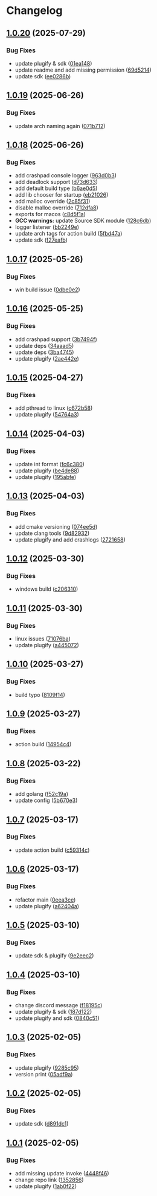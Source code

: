 # Changelog

## [1.0.20](https://github.com/untrustedmodders/s2-plugify/compare/v1.0.19...v1.0.20) (2025-07-29)


### Bug Fixes

* update plugify & sdk ([01ea148](https://github.com/untrustedmodders/s2-plugify/commit/01ea14859b1cc0d856535257afb12b2719ec3391))
* update readme and add missing permission ([69d5214](https://github.com/untrustedmodders/s2-plugify/commit/69d5214ff4a8085d5f5237a694fadac296d82c7a))
* update sdk ([ee0286b](https://github.com/untrustedmodders/s2-plugify/commit/ee0286b7bbb55bc06c2b3cee133abc8a1ba4d2b2))

## [1.0.19](https://github.com/untrustedmodders/s2-plugify/compare/v1.0.18...v1.0.19) (2025-06-26)


### Bug Fixes

* update arch naming again ([071b712](https://github.com/untrustedmodders/s2-plugify/commit/071b7127b9f5bb4b7c4ad5772cbe5eb2f5794d3a))

## [1.0.18](https://github.com/untrustedmodders/s2-plugify/compare/v1.0.17...v1.0.18) (2025-06-26)


### Bug Fixes

* add crashpad console logger ([963d0b3](https://github.com/untrustedmodders/s2-plugify/commit/963d0b3cd1f1fe6ceb4f9189ef31084daf0a224d))
* add deadlock support ([d73d633](https://github.com/untrustedmodders/s2-plugify/commit/d73d633b89f56042509ade9b6e5c8d1f0a6f6bba))
* add default build type ([b6ae0d5](https://github.com/untrustedmodders/s2-plugify/commit/b6ae0d59d6fc6ea170d031dd1e5f13c044e07dfc))
* add lib chooser for startup ([eb21026](https://github.com/untrustedmodders/s2-plugify/commit/eb21026df2b267e0a6ee67f114641bc6c7263697))
* add malloc override ([2c85f31](https://github.com/untrustedmodders/s2-plugify/commit/2c85f31d4f34701a7853b25d2185072d65e62500))
* disable malloc override ([712dfa8](https://github.com/untrustedmodders/s2-plugify/commit/712dfa8f4e67954f06b0ac815099097e30f37e08))
* exports for macos ([c8d5f1a](https://github.com/untrustedmodders/s2-plugify/commit/c8d5f1a8439eeb49103cab8eb419f856d84472c0))
* **GCC warnings:** update Source SDK module ([128c6db](https://github.com/untrustedmodders/s2-plugify/commit/128c6dbbec65427dd4667141fd16aec638f5cef1))
* logger listener ([bb2249e](https://github.com/untrustedmodders/s2-plugify/commit/bb2249eb18e1c89447db3557b559a0043cfddbf5))
* update arch tags for action build ([5fbd47a](https://github.com/untrustedmodders/s2-plugify/commit/5fbd47a000659ad080ce4cfb729fe8f4b6a4a312))
* update sdk ([f27eafb](https://github.com/untrustedmodders/s2-plugify/commit/f27eafb5ecd08d2f659b2a3cadc33afd9ced030b))

## [1.0.17](https://github.com/untrustedmodders/s2-plugify/compare/v1.0.16...v1.0.17) (2025-05-26)


### Bug Fixes

* win build issue ([0dbe0e2](https://github.com/untrustedmodders/s2-plugify/commit/0dbe0e25ecdda4b7a22a7dd99cbbcb72e92f8d17))

## [1.0.16](https://github.com/untrustedmodders/s2-plugify/compare/v1.0.15...v1.0.16) (2025-05-25)


### Bug Fixes

* add crashpad support ([3b7494f](https://github.com/untrustedmodders/s2-plugify/commit/3b7494fb3561be147ff1ac3d03558d96e7c1125a))
* update deps ([34aaad5](https://github.com/untrustedmodders/s2-plugify/commit/34aaad527eb492ef74a273a1cf6b9aa8edab06d9))
* update deps ([3ba4745](https://github.com/untrustedmodders/s2-plugify/commit/3ba4745dd846062b59c514cbd7cdb39bcc432b99))
* update plugify ([2ae442e](https://github.com/untrustedmodders/s2-plugify/commit/2ae442e118ddd940e2fb344788e4dcd4dfbcebac))

## [1.0.15](https://github.com/untrustedmodders/s2-plugify/compare/v1.0.14...v1.0.15) (2025-04-27)


### Bug Fixes

* add pthread to linux ([c672b58](https://github.com/untrustedmodders/s2-plugify/commit/c672b58ceaefb43febe697f00b08500337b5505f))
* update plugify ([54764a3](https://github.com/untrustedmodders/s2-plugify/commit/54764a3bdcdffc5ac3feaa4280303fb8b83b30cd))

## [1.0.14](https://github.com/untrustedmodders/s2-plugify/compare/v1.0.13...v1.0.14) (2025-04-03)


### Bug Fixes

* update int format ([fc6c380](https://github.com/untrustedmodders/s2-plugify/commit/fc6c3806808a9a4d2431d32fe77be2a742c5c512))
* update plugify ([be4de88](https://github.com/untrustedmodders/s2-plugify/commit/be4de8833a46bdee80138216988b55486ce82773))
* update plugify ([195abfe](https://github.com/untrustedmodders/s2-plugify/commit/195abfeccb04d15c1ab416222178512d72d3a169))

## [1.0.13](https://github.com/untrustedmodders/s2-plugify/compare/v1.0.12...v1.0.13) (2025-04-03)


### Bug Fixes

* add cmake versioning ([074ee5d](https://github.com/untrustedmodders/s2-plugify/commit/074ee5d36cae380ae314d8cc9b51ba206ccef532))
* update clang tools ([9d82932](https://github.com/untrustedmodders/s2-plugify/commit/9d8293228da4485e62b473e38071e990dd3bc118))
* update plugify and add crashlogs ([2721658](https://github.com/untrustedmodders/s2-plugify/commit/27216581ccbbfb3f1d07524e6c6c6ccdee2424db))

## [1.0.12](https://github.com/untrustedmodders/s2-plugify/compare/v1.0.11...v1.0.12) (2025-03-30)


### Bug Fixes

* windows build ([c206310](https://github.com/untrustedmodders/s2-plugify/commit/c206310c54944ab99fb675a32608a4e3c2ba7eb5))

## [1.0.11](https://github.com/untrustedmodders/s2-plugify/compare/v1.0.10...v1.0.11) (2025-03-30)


### Bug Fixes

* linux issues ([71076ba](https://github.com/untrustedmodders/s2-plugify/commit/71076bab5a59ae344dbc50fa02fc920e56ee3a09))
* update plugify ([a445072](https://github.com/untrustedmodders/s2-plugify/commit/a445072467eca8b505da61fbca4793b33be2e006))

## [1.0.10](https://github.com/untrustedmodders/s2-plugify/compare/v1.0.9...v1.0.10) (2025-03-27)


### Bug Fixes

* build typo ([8109f14](https://github.com/untrustedmodders/s2-plugify/commit/8109f142f1eab75fe4147d1ccc8f0d220c3830a9))

## [1.0.9](https://github.com/untrustedmodders/s2-plugify/compare/v1.0.8...v1.0.9) (2025-03-27)


### Bug Fixes

* action build ([14954c4](https://github.com/untrustedmodders/s2-plugify/commit/14954c46c1e62d51ccd02e7787cc35201228e2f2))

## [1.0.8](https://github.com/untrustedmodders/s2-plugify/compare/v1.0.7...v1.0.8) (2025-03-22)


### Bug Fixes

* add golang ([f52c19a](https://github.com/untrustedmodders/s2-plugify/commit/f52c19a9e8c97b222591752e5e983dd008ba7127))
* update config ([5b670e3](https://github.com/untrustedmodders/s2-plugify/commit/5b670e351cdfbc1b841f5c56b656194e863664e4))

## [1.0.7](https://github.com/untrustedmodders/s2-plugify/compare/v1.0.6...v1.0.7) (2025-03-17)


### Bug Fixes

* update action build ([c59314c](https://github.com/untrustedmodders/s2-plugify/commit/c59314c0084576cd8bd39504f22714d74433f058))

## [1.0.6](https://github.com/untrustedmodders/s2-plugify/compare/v1.0.5...v1.0.6) (2025-03-17)


### Bug Fixes

* refactor main ([0eea3ce](https://github.com/untrustedmodders/s2-plugify/commit/0eea3ce0f14c2854883eac76efedd95472a087ec))
* update plugify ([a62404a](https://github.com/untrustedmodders/s2-plugify/commit/a62404a1aeb894f85049715c23f93d4f77a987e7))

## [1.0.5](https://github.com/untrustedmodders/s2-plugify/compare/v1.0.4...v1.0.5) (2025-03-10)


### Bug Fixes

* update sdk & plugify ([9e2eec2](https://github.com/untrustedmodders/s2-plugify/commit/9e2eec2f24a0accd819b3b4108a463fc6f43d973))

## [1.0.4](https://github.com/untrustedmodders/s2-plugify/compare/v1.0.3...v1.0.4) (2025-03-10)


### Bug Fixes

* change discord message ([f18195c](https://github.com/untrustedmodders/s2-plugify/commit/f18195c0454021db70d71f5cc1a59b9fd90620b9))
* update plugify & sdk ([187d122](https://github.com/untrustedmodders/s2-plugify/commit/187d122a5e6fd953c1c9736c9e4c731a13faf39c))
* update plugify and sdk ([0840c51](https://github.com/untrustedmodders/s2-plugify/commit/0840c511852895daa7d989477a9c263a1bb48e2d))

## [1.0.3](https://github.com/untrustedmodders/s2-plugify/compare/v1.0.2...v1.0.3) (2025-02-05)


### Bug Fixes

* update plugify ([9285c95](https://github.com/untrustedmodders/s2-plugify/commit/9285c959c14f4df1ba562471ad6f89493b1ef41c))
* version print ([05adf9a](https://github.com/untrustedmodders/s2-plugify/commit/05adf9a379c03e62ec75b4cbb77bbc514be0b48a))

## [1.0.2](https://github.com/untrustedmodders/s2-plugify/compare/v1.0.1...v1.0.2) (2025-02-05)


### Bug Fixes

* update sdk ([d891dc1](https://github.com/untrustedmodders/s2-plugify/commit/d891dc1de78aaafb62d8e2a464819aa4201b7fd9))

## [1.0.1](https://github.com/untrustedmodders/s2-plugify/compare/v1.0.0...v1.0.1) (2025-02-05)


### Bug Fixes

* add missing update invoke ([4448f46](https://github.com/untrustedmodders/s2-plugify/commit/4448f464f5e0d1f1260b0b0f7d4a8b678c2a4bb8))
* change repo link ([1352856](https://github.com/untrustedmodders/s2-plugify/commit/1352856e261b119bb194c567be53f174d6b86630))
* update plugify ([1ab0f22](https://github.com/untrustedmodders/s2-plugify/commit/1ab0f225c005da471e8a7f3071a330b5be25bb81))
